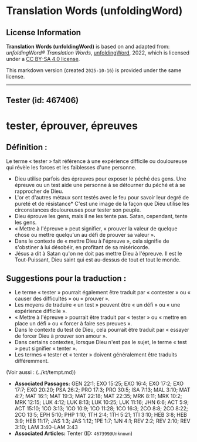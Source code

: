 # Translation Words (unfoldingWord)

## License Information

**Translation Words (unfoldingWord)** is based on and adapted from: _unfoldingWord® Translation Words_, [unfoldingWord](https://unfoldingword.org/utw), 2022, which is licensed under a [CC BY-SA 4.0 license](https://creativecommons.org/licenses/by-sa/4.0/legalcode.en).

This markdown version (created `2025-10-16`) is provided under the same license.



--------------------------------

## Tester (id: 467406)

tester, éprouver, épreuves
==========================

Définition :
------------

Le terme « tester » fait référence à une expérience difficile ou douloureuse qui révèle les forces et les faiblesses d'une personne.

* Dieu utilise parfois des épreuves pour exposer le péché des gens. Une épreuve ou un test aide une personne à se détourner du péché et à se rapprocher de Dieu.
* L'or et d'autres métaux sont testés avec le feu pour savoir leur degré de pureté et de résistance\* C'est une image de la façon que Dieu utilise les circonstances douloureuses pour tester son peuple.
* Dieu éprouve les gens, mais il ne les tente pas. Satan, cependant, tente les gens.
* « Mettre à l'épreuve » peut signifier, « prouver la valeur de quelque chose ou mettre quelqu'un au défi de prouver sa valeur ».
* Dans le contexte de « mettre Dieu à l'épreuve », cela signifie de s'obstiner à lui désobéir, en profitant de sa miséricorde.
* Jésus a dit à Satan qu'on ne doit pas mettre Dieu à l'épreuve. Il est le Tout\-Puissant, Dieu saint qui est au\-dessus de tout et tout le monde.

Suggestions pour la traduction :
--------------------------------

* Le terme « tester » pourrait également être traduit par « contester » ou « causer des difficultés » ou « prouver ».
* Les moyens de traduire « un test » peuvent être « un défi » ou « une expérience difficile ».
* « Mettre à l'épreuve » pourrait être traduit par « tester » ou « mettre en place un défi » ou « forcer à faire ses preuves ».
* Dans le contexte du test de Dieu, cela pourrait être traduit par « essayer de forcer Dieu à prouver son amour ».
* Dans certains contextes, lorsque Dieu n'est pas le sujet, le terme « test » peut signifier « tenter ».
* Les termes « tester et « tenter » doivent généralement être traduits différemment.

(Voir aussi : (../kt/tempt.md))

* **Associated Passages:** GEN 22:1; EXO 15:25; EXO 16:4; EXO 17:2; EXO 17:7; EXO 20:20; PSA 26:2; PRO 17:3; PRO 30:5; ISA 7:13; MAL 3:10; MAT 4:7; MAT 16:1; MAT 19:3; MAT 22:18; MAT 22:35; MRK 8:11; MRK 10:2; MRK 12:15; LUK 4:12; LUK 8:13; LUK 10:25; LUK 11:16; JHN 6:6; ACT 5:9; ACT 15:10; 1CO 3:13; 1CO 10:9; 1CO 11:28; 1CO 16:3; 2CO 8:8; 2CO 8:22; 2CO 13:5; EPH 5:10; PHP 1:10; 1TH 2:4; 1TH 5:21; 1TI 3:10; HEB 3:8; HEB 3:9; HEB 11:17; JAS 1:3; JAS 1:12; 1PE 1:7; 1JN 4:1; REV 2:2; REV 2:10; REV 3:10; LAM 3:40–LAM 3:43
* **Associated Articles:** Tenter (ID: `467399@Unknown`)

